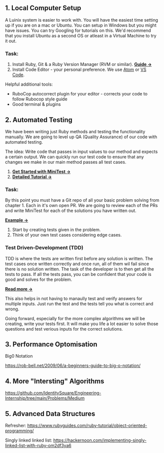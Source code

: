 ## 1. Local Computer Setup

A Luinix system is easier to work with. You will have the easiest time setting up if you are on a mac or Ubuntu. 
You can setup in Windows but you might have issues. You can try Googling for tutorials on this. We'd recommend that you install Ubuntu as a second OS or atleast in a Virtual Machine to try it out. 

### Task:

1. Install Ruby, Git & a Ruby Version Manager (RVM or similar). **[Guide →](http://www.installrails.com)**
2. Install Code Editor - your personal preference. We use [Atom](https://atom.io) or [VS Code](https://code.visualstudio.com). 

Helpful additional tools:
* RuboCop autocorrect plugin for your editor - corrects your code to follow Rubocop style guide
* Good terminal & plugins

## 2. Automated Testing

We have been writing just Ruby methods and testing the functionality manually. We are going to level up QA (Quality Assurance) of our code with automated testing. 

The idea: Write code that passes in input values to our method and expects a certain output. We can quickly run our test code to ensure that any changes we make in our main method passes all test cases. 

1. **[Get Started with MiniTest →](https://semaphoreci.com/community/tutorials/getting-started-with-minitest)**
2. **[Detailed Tutorial →](https://launchschool.com/blog/assert-yourself-an-introduction-to-minitest)**

### Task:
By this point you must have a Git repo of all your basic problem solving from chapter 1. Each in it's own open PR. 
We are going to review each of the PRs and write MiniTest for each of the solutions you have written out. 

**[Example →](https://gist.github.com/danielpaul/f73a7779360d14c81dd9de111931bf82)**

1. Start by creating tests given in the problem.
2. Think of your own test cases considering edge cases. 

### Test Driven-Development (TDD)

TDD is where the tests are written first before any solution is written. The test cases once written correctly and once run, all of them wil fail since there is no solution written. The task of the developer is to then get all the tests to pass. If all the tests pass, you can be confident that your code is good and solves for the problem. 

**[Read more →](https://www.guru99.com/test-driven-development.html)**

This also helps in not having to manaully test and verify answers for multiple inputs. Just run the test and the tests tell you what is correct and wrong. 

Going forward, especially for the more complex algorithms we will be creating, write your tests first. It will make you life a lot easier to solve those questions and test verious inputs for the correct solutions.


## 3. Performance Optomisation
Big0 Notation

https://rob-bell.net/2009/06/a-beginners-guide-to-big-o-notation/

## 4. More "Intersting" Algorithms
https://github.com/IdentitySquare/Engineering-Internship/tree/main/Problems/Medium


## 5. Advanced Data Structures

Refresher: https://www.rubyguides.com/ruby-tutorial/object-oriented-programming/


Singly linked linked list: https://hackernoon.com/implementing-singly-linked-list-with-ruby-om2df3ya6
